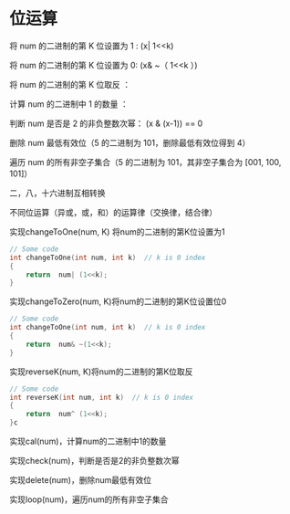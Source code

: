 # 位运算

将 num 的二进制的第 K 位设置为 1 :   (x| 1<\<k)

将 num 的二进制的第 K 位设置为 0:     (x& \~（ 1<\<k ）)&#x20;

将 num 的二进制的第 K 位取反   ：  &#x20;

计算 num 的二进制中 1 的数量  ：&#x20;

判断 num 是否是 2 的非负整数次幂：  (x & (x-1)) == 0

删除 num 最低有效位（5 的二进制为 101，删除最低有效位得到 4）

遍历 num 的所有非空子集合（5 的二进制为 101，其非空子集合为 \[001, 100, 101]）

&#x20;二，八，十六进制互相转换

不同位运算（异或，或，和）的运算律（交换律，结合律）

实现changeToOne(num, K) 将num的二进制的第K位设置为1

```cpp
// Some code
int changeToOne(int num, int k)  // k is 0 index
{
    return  num| (1<<k); 
}
```

实现changeToZero(num, K)将num的二进制的第K位设置位0

```cpp
// Some code
int changeToOne(int num, int k)  // k is 0 index
{
    return  num& ~(1<<k); 
}
```

实现reverseK(num, K)将num的二进制的第K位取反

```cpp
// Some code
int reverseK(int num, int k)  // k is 0 index
{
    return  num^ (1<<k); 
}c
```

实现cal(num)，计算num的二进制中1的数量



实现check(num)，判断是否是2的非负整数次幂

实现delete(num)，删除num最低有效位

实现loop(num)，遍历num的所有非空子集合
